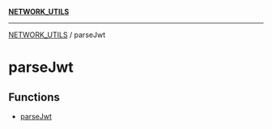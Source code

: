 [**NETWORK_UTILS**](../README.md)

***

[NETWORK_UTILS](../README.md) / parseJwt

# parseJwt

## Functions

- [parseJwt](functions/parseJwt.md)
